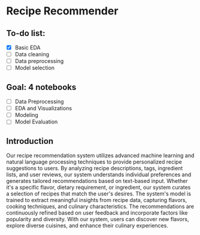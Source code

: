 # Recipe Recommender
## To-do list:
  - [X] Basic EDA
  - [ ] Data cleaning
  - [ ] Data preprocessing
  - [ ] Model selection

## Goal: 4 notebooks
  - [ ] Data Preprocessing
  - [ ] EDA and Visualizations
  - [ ] Modeling
  - [ ] Model Evaluation

## Introduction
Our recipe recommendation system utilizes advanced machine learning and natural language processing techniques to provide personalized recipe suggestions to users. By analyzing recipe descriptions, tags, ingredient lists, and user reviews, our system understands individual preferences and generates tailored recommendations based on text-based input. Whether it's a specific flavor, dietary requirement, or ingredient, our system curates a selection of recipes that match the user's desires. The system's model is trained to extract meaningful insights from recipe data, capturing flavors, cooking techniques, and culinary characteristics. The recommendations are continuously refined based on user feedback and incorporate factors like popularity and diversity. With our system, users can discover new flavors, explore diverse cuisines, and enhance their culinary experiences.